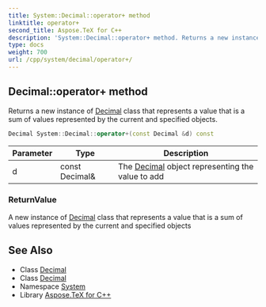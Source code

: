 ```yaml
---
title: System::Decimal::operator+ method
linktitle: operator+
second_title: Aspose.TeX for C++
description: 'System::Decimal::operator+ method. Returns a new instance of Decimal class that represents a value that is a sum of values represented by the current and specified objects in C++.'
type: docs
weight: 700
url: /cpp/system/decimal/operator+/
---
```

## Decimal::operator+ method


Returns a new instance of [Decimal](../) class that represents a value that is a sum of values represented by the current and specified objects.

```cpp
Decimal System::Decimal::operator+(const Decimal &d) const
```


| Parameter | Type | Description |
| --- | --- | --- |
| d | const Decimal\& | The [Decimal](../) object representing the value to add |

### ReturnValue

A new instance of [Decimal](../) class that represents a value that is a sum of values represented by the current and specified objects

## See Also

* Class [Decimal](../)
* Class [Decimal](../)
* Namespace [System](../../)
* Library [Aspose.TeX for C++](../../../)

